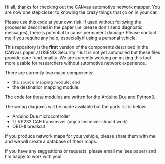 Hi all, thanks for checking out the CANvas automotive network mapper. You are now one step closer to knowing the crazy things that go on in your car.

Please use this code at your own risk. If used without following the processes described in the paper (i.e. please don't send diagnostic messages), there is potential to cause permanent damage. Please contact me if you require any help, especially if using a personal vehicle.

This repository is the **first** version of the components described in the CANvas paper at USENIX Security '19. It is not yet automated but these files provide core functionality. We are currently working on making this tool more usable for researchers without automotive network experience.

There are currently *two* major components:
- the source mapping module, and
- the destination mapping module.
    
The code for these modules are written for the Arduino Due and Python3.

The wiring diagrams will be made available but the parts list is below:
- Arduino Due microcontroller
- TI VP232 CAN transceiver (any transceiver should work)
- OBD-II breakout

If you produce network maps for your vehicle, please share them with me and we will create a database of these maps.

If you have any suggestions or requests, please email me (see paper) and I'm happy to work with you!
